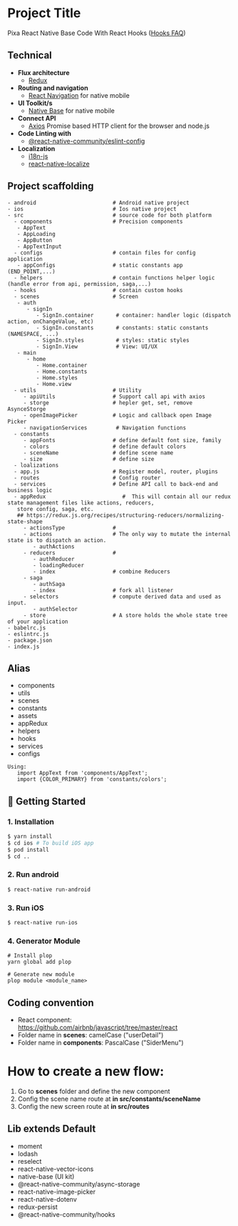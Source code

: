 # Project Title

Pixa React Native Base Code With React Hooks ([Hooks FAQ](https://reactjs.org/docs/hooks-faq.html))

## Technical

- **Flux architecture**
  - [Redux](https://redux.js.org/docs/introduction/)
- **Routing and navigation**
  - [React Navigation](https://github.com/react-navigation/react-navigation) for native mobile
- **UI Toolkit/s**
  - [Native Base](https://nativebase.io/) for native mobile
- **Connect API**
  - [Axios](https://github.com/axios/axios) Promise based HTTP client for the browser and node.js
- **Code Linting with**
  - [@react-native-community/eslint-config](https://www.npmjs.com/package/@react-native-community/eslint-config)
- **Localization**
  - [i18n-js](https://github.com/fnando/i18n-js)
  - [react-native-localize](https://github.com/react-native-community/react-native-localize)

## Project scaffolding

```
- android                        # Android native project
- ios                            # Ios native project
- src                            # source code for both platform
  - components                   # Precision components
   - AppText
   - AppLoading
   - AppButton
   - AppTextInput
  - configs                      # contain files for config application
   - appConfigs                  # static constants app (END_POINT,...)
  - helpers                      # contain functions helper logic (handle error from api, permission, saga,...)
  - hooks                        # contain custom hooks
  - scenes                       # Screen
   - auth
      - signIn
         - SignIn.container       # container: handler logic (dispatch action, onChangeValue, etc)
         - SignIn.constants       # constants: static constants (NAMESPACE, ...)
         - SignIn.styles          # styles: static styles
         - SignIn.View            # View: UI/UX
   - main
      - home
         - Home.container
         - Home.constants
         - Home.styles
         - Home.view
  - utils                        # Utility
     - apiUtils                  # Support call api with axios
     - storge                    # hepler get, set, remove AsynceStorge
     - openImagePicker           # Logic and callback open Image Picker
     - navigationServices         # Navigation functions
  - constants
     - appFonts                  # define default font size, family
     - colors                    # define default colors
     - sceneName                 # define scene name
     - size                      # define size
  - loalizations
  - app.js                       # Register model, router, plugins
  - routes                       # Config router
  - services                     # Define API call to back-end and business logic
  - appRedux                        #  This will contain all our redux state management files like actions, reducers,
   store config, saga, etc.
   ## https://redux.js.org/recipes/structuring-reducers/normalizing-state-shape
     - actionsType               #
     - actions                   # The only way to mutate the internal state is to dispatch an action.
        - authActions
     - reducers                  #
        - authReducer
        - loadingReducer
        - index                  # combine Reducers
     - saga
        - authSaga
        - index                  # fork all listener
     - selectors                 # compute derived data and used as input.
        - authSelector
     - store                     # A store holds the whole state tree of your application
- babelrc.js
- eslintrc.js
- package.json
- index.js
```

## Alias

- components
- utils
- scenes
- constants
- assets
- appRedux
- helpers
- hooks
- services
- configs

```
Using:
   import AppText from 'components/AppText';
   import {COLOR_PRIMARY} from 'constants/colors';
```

## 🚀 Getting Started

### 1. Installation

```bash
$ yarn install
$ cd ios # To build iOS app
$ pod install
$ cd ..
```

### 2. Run android

```sh
$ react-native run-android
```

### 3. Run iOS

```sh
$ react-native run-ios
```

### 4. Generator Module
```
# Install plop
yarn global add plop

# Generate new module
plop module <module_name>

```

## Coding convention

- React component: https://github.com/airbnb/javascript/tree/master/react
- Folder name in **scenes**: camelCase ("userDetail")
- Folder name in **components**: PascalCase ("SiderMenu")

# How to create a new flow:

1. Go to **scenes** folder and define the new component
2. Config the scene name route at **in src/constants/sceneName**
3. Config the new screen route at **in src/routes**

## Lib extends Default

- moment
- lodash
- reselect
- react-native-vector-icons
- native-base (UI kit)
- @react-native-community/async-storage
- react-native-image-picker
- react-native-dotenv
- redux-persist
- @react-native-community/hooks

<!--
### Note

- iOS: Do not use the `$ react-native link` command to add fonts for iOS, because there will be problems and cannot build iOS
- Android: `OK`

  <!-- ==== COMING SOON ====
  - react-native-linear-gradient
- react-native-firebase
- react-native-permissions

-->
